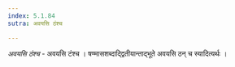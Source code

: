 ```yaml
---
index: 5.1.84
sutra: अवयसि ठंश्च

---
```

_अवयसि ठंश्च_ - अवयसि टंश्च । षण्मासशब्दाद्द्वितीयान्ताद्भूते अवयसि ठन् च स्यादित्यर्थः ।
